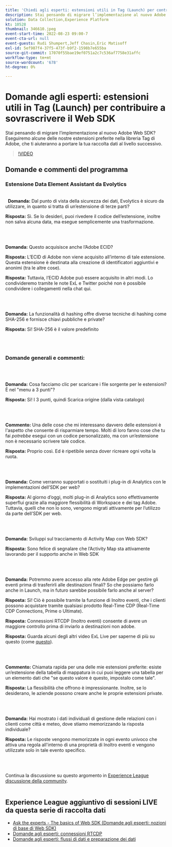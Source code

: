 ```yaml
---
title: 'Chiedi agli esperti: estensioni utili in Tag (Launch) per contribuire a sovrascrivere l’SDK per web'
description: Stai pensando di migrare l’implementazione al nuovo Adobe Web SDK?  Eseguiremo alcune delle nostre estensioni preferite nella libreria Tag di Adobe, che ti aiuteranno a portare la tua raccolta dati al livello successivo.
solution: Data Collection,Experience Platform
kt: 10528
thumbnail: 346610.jpeg
event-start-time: 2022-08-23 09:00-7
event-cta-url: null
event-guests: Rudi Shumpert,Jeff Chasin,Eric Matisoff
exl-id: 5ef987f4-37f5-473f-b9f2-1598b7e655ba
source-git-commit: 17070f55bae19ef0751a2c7c536af7758e31affc
workflow-type: tm+mt
source-wordcount: '678'
ht-degree: 0%

---
```


# Domande agli esperti: estensioni utili in Tag (Launch) per contribuire a sovrascrivere il Web SDK

Stai pensando di migrare l’implementazione al nuovo Adobe Web SDK?  Eseguiremo alcune delle nostre estensioni preferite nella libreria Tag di Adobe, che ti aiuteranno a portare la tua raccolta dati al livello successivo.

>[!VIDEO](https://video.tv.adobe.com/v/346610/?quality=12&learn=on)

## Domande e commenti del programma

### Estensione Data Element Assistant da Evolytics

<br> 
**Domanda:** Dal punto di vista della sicurezza dei dati, Evolytics è sicuro da utilizzare, in quanto si tratta di un’estensione di terze parti?

**Risposta:** Sì. Se lo desideri, puoi rivedere il codice dell’estensione, inoltre non salva alcuna data, ma esegue semplicemente una trasformazione.

<br> 

**Domanda:** Questo acquisisce anche l’Adobe ECID?

**Risposta:** L’ECID di Adobe non viene acquisito all’interno di tale estensione. Questa estensione è destinata alla creazione di identificatori aggiuntivi e anonimi (tra le altre cose).

**Risposta:** Tuttavia, l’ECID Adobe può essere acquisito in altri modi. Lo condivideremo tramite le note ExL e Twitter poiché non è possibile condividere i collegamenti nella chat qui.

<br> 

**Domanda:** La funzionalità di hashing offre diverse tecniche di hashing come SHA-256 e fornisce chiavi pubbliche e private?

**Risposta:** Sì! SHA-256 è il valore predefinito

<br> 

### Domande generali e commenti:

<br> 

**Domanda:** Cosa facciamo clic per scaricare i file sorgente per le estensioni? È nel &quot;menu a 3 punti&quot;?

**Risposta:** Sì! I 3 punti, quindi Scarica origine (dalla vista catalogo)

<br> 

**Commento:** Una delle cose che mi interessano davvero delle estensioni è l&#39;aspetto che consente di risparmiare tempo. Molti di loro fanno cose che tu fai *potrebbe* esegui con un codice personalizzato, ma con un’estensione non è necessario scrivere tale codice.

**Risposta:** Proprio così. Ed è ripetibile senza dover ricreare ogni volta la ruota.

<br> 

**Domanda:** Come verranno supportati o sostituiti i plug-in di Analytics con le implementazioni dell’SDK per web?

**Risposta:** Al giorno d’oggi, molti plug-in di Analytics sono effettivamente superflui grazie alla maggiore flessibilità di Workspace e dei tag Adobe. Tuttavia, quelli che non lo sono, vengono migrati attivamente per l’utilizzo da parte dell’SDK per web.

<br> 

**Domanda:** Sviluppi sul tracciamento di Activity Map con Web SDK?

**Risposta:** Sono felice di segnalare che l’Activity Map sta attivamente lavorando per il supporto anche in Web SDK

<br> 

**Domanda:** Potremmo avere accesso alla rete Adobe Edge per gestire gli eventi prima di trasferirli alle destinazioni finali? So che possiamo farlo anche in Launch, ma in futuro sarebbe possibile farlo anche al server?

**Risposta:** Sì! Ciò è possibile tramite la funzione di Inoltro eventi, che i clienti possono acquistare tramite qualsiasi prodotto Real-Time CDP (Real-Time CDP Connections, Prime o Ultimate).

**Risposta:** Connessioni RTCDP (Inoltro eventi) consente di avere un maggiore controllo prima di inviarlo a destinazioni non adobe.

**Risposta:** Guarda alcuni degli altri video ExL Live per saperne di più su questo (come [questo](exl-live-episode-06-23-22.md)).

<br> 

**Commento:** Chiamata rapida per una delle mie estensioni preferite: esiste un’estensione della tabella di mappatura in cui puoi leggere una tabella per un elemento dati che &quot;se questo valore è questo, impostalo come tale&quot;.

**Risposta:** La flessibilità che offrono è impressionante. Inoltre, se lo desiderano, le aziende possono creare anche le proprie estensioni private.

<br> 

**Domanda:** Hai mostrato i dati individuali di gestione delle relazioni con i clienti come città e meteo, dove stiamo memorizzando la risposta individuale?

**Risposta:** Le risposte vengono memorizzate in ogni evento univoco che attiva una regola all&#39;interno di una proprietà di Inoltro eventi e vengono utilizzate solo in tale evento specifico.

<br> 

Continua la discussione su questo argomento in [Experience League discussione della community](https://experienceleaguecommunities.adobe.com/t5/adobe-experience-platform/experience-league-live-post-session-discussion-useful-extensions/m-p/542620#M240).
<br> 

## Experience League aggiuntivo di sessioni LIVE da questa serie di raccolta dati

* [Ask the experts - The basics of Web SDK (Domande agli esperti: nozioni di base di Web SDK)](exl-live-episode-05-26-22.md)
* [Domande agli esperti: connessioni RTCDP](exl-live-episode-06-23-22.md)
* [Domande agli esperti: flussi di dati e preparazione dei dati](exl-live-episode-07-21-22.md)
